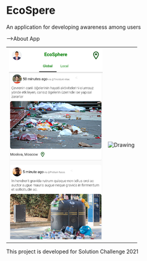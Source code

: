 # EcoSpere

An application for developing awareness among users 

-->About App
<table><tr>
<td> <img src="img/ss1.png" alt="Drawing" style="width: 250px;"/> </td>
<td> <img src="img/ss2" alt="Drawing" style="width: 250px;"/> </td>
</tr></table>
This project is developed for Solution Challenge 2021

